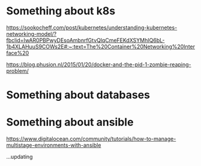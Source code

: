 # Something about k8s
https://sookocheff.com/post/kubernetes/understanding-kubernetes-networking-model/?fbclid=IwAR0PBPwyDEsoAmbnrfGtvQlqCmeFEKdXSYMhIQ6bL-1b4XLAHuuS9COWs2E#:~:text=The%20Container%20Networking%20Interface%20

https://blog.phusion.nl/2015/01/20/docker-and-the-pid-1-zombie-reaping-problem/

# Something about databases


# Something about ansible
https://www.digitalocean.com/community/tutorials/how-to-manage-multistage-environments-with-ansible

...updating

